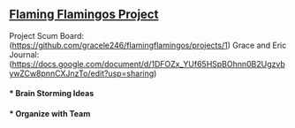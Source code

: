 ##  [Flaming Flamingos Project](https://github.com/gracele246/flamingflamingos.git)
Project Scum Board:(https://github.com/gracele246/flamingflamingos/projects/1)
Grace and Eric Journal:(https://docs.google.com/document/d/1DFOZx_YUf65HSpBOhnn0B2UgzvbywZCw8pnnCXJnzTo/edit?usp=sharing)

#### * Brain Storming Ideas
#### * Organize with Team

